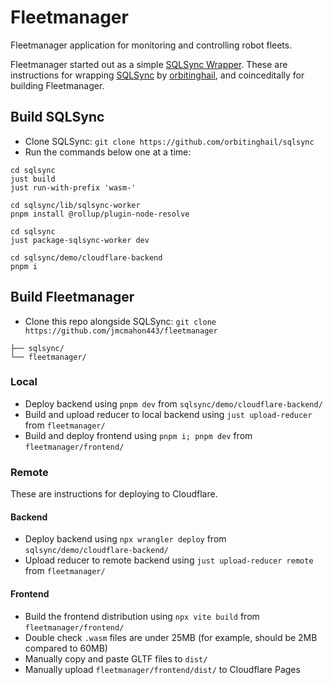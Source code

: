 # Fleetmanager
Fleetmanager application for monitoring and controlling robot fleets.

Fleetmanager started out as a simple [SQLSync Wrapper](https://github.com/jmcmahon443/sqlsync-wrapper). These are instructions for wrapping [SQLSync](https://github.com/orbitinghail/sqlsync) by [orbitinghail](https://github.com/orbitinghail), and coinceditally for building Fleetmanager.

## Build SQLSync
* Clone SQLSync: `git clone https://github.com/orbitinghail/sqlsync`
* Run the commands below one at a time:
```
cd sqlsync
just build
just run-with-prefix 'wasm-'

cd sqlsync/lib/sqlsync-worker
pnpm install @rollup/plugin-node-resolve

cd sqlsync
just package-sqlsync-worker dev

cd sqlsync/demo/cloudflare-backend
pnpm i
```

## Build Fleetmanager
* Clone this repo alongside SQLSync: `git clone https://github.com/jmcmahon443/fleetmanager`
```
├── sqlsync/
└── fleetmanager/
```

### Local
* Deploy backend using `pnpm dev` from `sqlsync/demo/cloudflare-backend/`
* Build and upload reducer to local backend using `just upload-reducer` from `fleetmanager/`
* Build and deploy frontend using `pnpm i; pnpm dev` from `fleetmanager/frontend/`

### Remote
These are instructions for deploying to Cloudflare.

#### Backend
* Deploy backend using `npx wrangler deploy` from `sqlsync/demo/cloudflare-backend/`
* Upload reducer to remote backend using `just upload-reducer remote` from `fleetmanager/`

#### Frontend
* Build the frontend distribution using `npx vite build` from `fleetmanager/frontend/`
* Double check `.wasm` files are under 25MB (for example, should be 2MB compared to 60MB)
* Manually copy and paste GLTF files to `dist/`
* Manually upload `fleetmanager/frontend/dist/` to Cloudflare Pages
